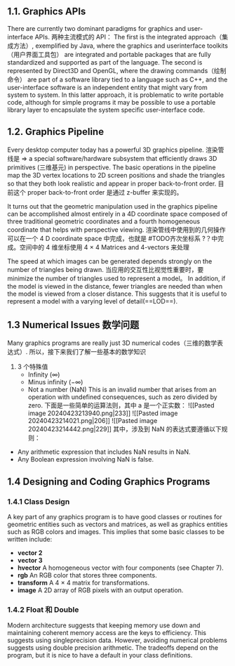 ## 1.1. Graphics APIs
There are currently two dominant paradigms for graphics and user-interface APIs. 两种主流模式的 API：
The first is the integrated approach（集成方法）, exemplified by Java, where the graphics and userinterface toolkits（用户界面工具包） are integrated and portable packages that are fully standardized and supported as part of the language. 
The second is represented by Direct3D and OpenGL, where the drawing commands（绘制命令） are part of a software library tied to a language such as C++, and the user-interface software is an independent entity that might vary from system to system. In this latter approach, it is problematic to write portable code, although for simple programs it may be possible to use a portable library layer to encapsulate the system specific user-interface code. 
## 1.2. Graphics Pipeline
Every desktop computer today has a powerful 3D graphics pipeline. 
渲染管线是 => a special software/hardware subsystem that efficiently draws 3D primitives (三维基元) in perspective. 
The basic operations in the pipeline map the 3D vertex locations to 2D screen positions and shade the triangles so that they both look realistic and appear in proper back-to-front order. 目前这个 proper back-to-front order 是通过 z-buffer 来实现的。

It turns out that the geometric manipulation used in the graphics pipeline can be accomplished almost entirely in a 4D coordinate space composed of three traditional geometric coordinates and a fourth homogeneous coordinate that helps with perspective viewing. 
渲染管线中使用到的几何操作可以在一个 4 D coordinate space 中完成，也就是 #TODO齐次坐标系 ?？中完成。空间中的 4 维坐标使用 4 × 4
Matrices and 4-vectors 来处理

The speed at which images can be generated depends strongly on the number of triangles being drawn.
当应用的交互性比视觉性重要时，要 minimize the number of triangles used to represent a model。
In addition, if the model is viewed in the distance, fewer triangles are needed than when the model is viewed from a closer distance.
This suggests that it is useful to represent a model with a varying level of detail(==LOD==).
## 1.3 Numerical Issues 数学问题
Many graphics programs are really just 3D numerical codes（三维的数学表达式）. 所以，接下来我们了解一些基本的数学知识
1. 3 个特殊值
	- Infinity ($\infty$)
	- Minus infinity ($-\infty$)
	- Not a number (NaN) This is an invalid number that arises from an operation with undefined consequences, such as zero divided by zero.
下面是一些简单的运算法则，其中 a 是一个正实数：
![[Pasted image 20240423213940.png|233]]   ![[Pasted image 20240423214021.png|206]]   ![[Pasted image 20240423214442.png|229]]
其中，涉及到 NaN 的表达式要遵循以下规则：
- Any arithmetic expression that includes NaN results in NaN.
- Any Boolean expression involving NaN is false.
## 1.4 Designing and Coding Graphics Programs
### 1.4.1 Class Design
A key part of any graphics program is to have good classes or routines for geometric entities such as vectors and matrices, as well as graphics entities such as RGB colors and images. 
This implies that some basic classes to be written include:
- **vector 2**
- **vector 3**
- **hvector**  A homogeneous vector with four components (see Chapter 7).
- **rgb**  An RGB color that stores three components. 
- **transform**  A 4 × 4 matrix for transformations.
- **image**  A 2D array of RGB pixels with an output operation.
### 1.4.2 Float 和 Double
Modern architecture suggests that keeping memory use down and maintaining coherent memory access are the keys to efficiency. 
This suggests using singleprecision data. However, avoiding numerical problems suggests using double precision arithmetic. The tradeoffs depend on the program, but it is nice to have a default in your class definitions.
